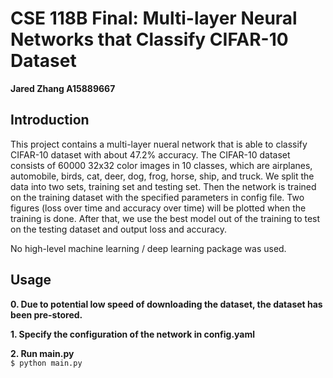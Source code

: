 # CSE 118B Final: Multi-layer Neural Networks that Classify CIFAR-10 Dataset

**Jared Zhang A15889667**

## Introduction
This project contains a multi-layer nueral network that is able to classify CIFAR-10 dataset with about 47.2% accuracy. The CIFAR-10 dataset consists of 60000 32x32 color images in 10 classes, which are airplanes, automobile, birds, cat, deer, dog, frog, horse, ship, and truck. We split the data into two sets, training set and testing set. Then the network is trained on the training dataset with the specified parameters in config file. Two figures (loss over time and accuracy over time) will be plotted when the training is done. After that, we use the best model out of the training to test on the testing dataset and output loss and accuracy.

No high-level machine learning / deep learning package was used.


## Usage
**0. Due to potential low speed of downloading the dataset, the dataset has been pre-stored.**

**1. Specify the configuration of the network in config.yaml**

**2. Run main.py**  
`$ python main.py`  

